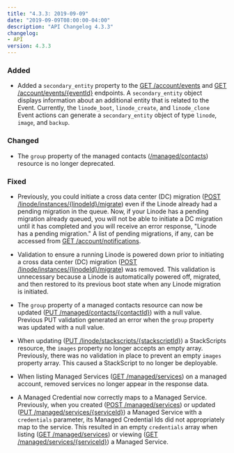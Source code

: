 ```yaml
---
title: "4.3.3: 2019-09-09"
date: "2019-09-09T08:00:00-04:00"
description: "API Changelog 4.3.3"
changelog:
- API
version: 4.3.3
---
```


### Added

- Added a `secondary_entity` property to the [GET /account/events](/api/v4/account-events) and [GET /account/events/{eventId}](/api/v4/account-events-event-id) endpoints. A `secondary_entity` object displays information about an additional entity that is related to the Event. Currently, the `linode_boot`, `linode_create`, and `linode_clone` Event actions can generate a `secondary_entity` object of type `linode`, `image`, and `backup`.

### Changed

- The `group` property of the managed contacts ([/managed/contacts](/api/v4/managed-contacts/#post)) resource is no longer deprecated.

### Fixed

- Previously, you could initiate a cross data center (DC) migration ([POST /linode/instances/{linodeId}/migrate](/api/v4/linode-instances-linode-id-migrate/#post)) even if the Linode already had a pending migration in the queue. Now, if your Linode has a pending migration already queued, you will not be able to initiate a DC migration until it has completed and you will receive an error response, "Linode has a pending migration."  A list of pending migrations, if any, can be accessed from [GET /account/notifications](/api/v4/account-notifications ).

- Validation to ensure a running Linode is powered down prior to initiating a cross data center (DC) migration ([POST /linode/instances/{linodeId}/migrate](/api/v4/linode-instances-linode-id-migrate/#post)) was removed. This validation is unnecessary because a Linode is automatically powered off, migrated, and then restored to its previous boot state when any Linode migration is initiated.

- The `group` property of a managed contacts resource can now be updated ([PUT /managed/contacts/{contactId}](/api/v4/managed-contacts-contact-id/#put)) with a null value. Previous PUT validation generated an error when the `group` property was updated with a null value.

- When updating ([PUT /linode/stackscripts/{stackscriptId}](/api/v4/linode-stackscripts-stackscript-id/#put)) a StackScripts resource, the `images` property no longer accepts an empty array. Previously, there was no validation in place to prevent an empty `images` property array. This caused a StackScript to no longer be deployable.

- When listing Managed Services ([GET /managed/services](/api/v4/managed-services)) on a managed account, removed services no longer appear in the response data.

- A Managed Credential now correctly maps to a Managed Service. Previously, when you created ([POST /managed/services](/api/v4/managed-services/#post)) or updated ([PUT /managed/services/{serviceId}](/api/v4/managed-services-service-id/#put)) a Managed Service with a `credentials` parameter, its Managed Credential Ids did not appropriately map to the service. This resulted in an empty `credentials` array when listing ([GET /managed/services](/api/v4/managed-services)) or viewing ([GET /managed/services/{serviceId}](/api/v4/managed-services-service-id)) a Managed Service.
